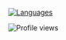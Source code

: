 
<!-- **garbalau-github/garbalau-github** is a ✨ _special_ ✨ repository because its `README.md` (this file) appears on your GitHub profile. -->

[![Languages](https://github-readme-stats-git-masterrstaa-rickstaa.vercel.app/api/top-langs/?username=garbalau-github&theme=dracula)](https://github.com/garbalau-github/github-readme-stats)


![Profile views](https://komarev.com/ghpvc/?username=garbalau-github&color=green)

